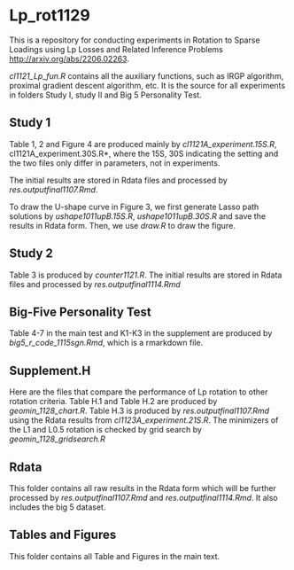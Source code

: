# Lp_rot1129
This is a repository for conducting experiments in Rotation to Sparse Loadings using Lp Losses and Related Inference Problems http://arxiv.org/abs/2206.02263.

*cl1121_Lp_fun.R* contains all the auxiliary functions, such as IRGP algorithm, proximal gradient descent algorithm, etc. It is the source for all experiments in folders Study I, study II and Big 5 Personality Test. 

## Study 1
Table 1, 2 and Figure 4 are produced mainly by *cl1121A_experiment.15S.R*, cl1121A_experiment.30S.R*, where the 15S, 30S indicating the setting and the two files only differ in parameters, not in experiments. 

The initial results are stored in Rdata files and processed by *res.outputfinal1107.Rmd*.

To draw the U-shape curve in Figure 3, we first generate Lasso path solutions by *ushape1011upB.15S.R*, *ushape1011upB.30S.R* and save the results in Rdata form. Then, we use *draw.R* to draw the figure.

## Study 2
Table 3 is produced by *counter1121.R*. The initial results are stored in Rdata files and processed by *res.outputfinal1114.Rmd*

## Big-Five Personality Test
Table 4-7 in the main test and K1-K3 in the supplement are produced by *big5_r_code_1115sgn.Rmd*, which is a rmarkdown file.

## Supplement.H
Here are the files that compare the performance of Lp rotation to other rotation criteria. Table H.1 and Table H.2 are produced by *geomin_1128_chart.R*. Table H.3 is produced by *res.outputfinal1107.Rmd* using the Rdata results from *cl1123A_experiment.21S.R*. The minimizers of the L1 and L0.5 rotation is checked by grid search by *geomin_1128_gridsearch.R*

## Rdata
This folder contains all raw results in the Rdata form which will be further processed by *res.outputfinal1107.Rmd* and *res.outputfinal1114.Rmd*. It also includes the big 5 dataset.

## Tables and Figures
This folder contains all Table and Figures in the main text.
